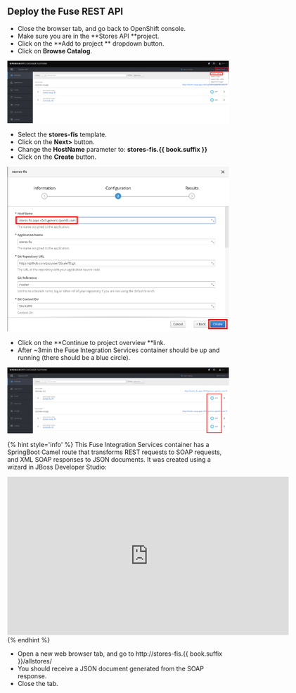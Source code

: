##  Deploy the Fuse REST API

* Close the browser tab, and go back to OpenShift console.
* Make sure you are in the **Stores API **project.
* Click on the **Add to project ** dropdown button.
* Click on **Browse Catalog**.

![](../assets/Selection_359.png)

* Select the **stores-fis** template.
* Click on the **Next>** button.
* Change the **HostName** parameter to: **stores-fis.{{ book.suffix }}**
* Click on the **Create** button.

![](../assets/Selection_360.png)

* Click on the **Continue to project overview **link.
* After ~3min the Fuse Integration Services container should be up and running (there should be a blue circle).

![](../assets/Selection_361.png)

{% hint style='info' %}
This Fuse Integration Services container has a SpringBoot Camel route that transforms REST requests to SOAP requests, and XML SOAP responses to JSON documents. It was created using a wizard in JBoss Developer Studio:

<iframe src="https://player.vimeo.com/video/279892542" width="640" height="360" frameborder="0" webkitallowfullscreen mozallowfullscreen allowfullscreen></iframe>
{% endhint %}



* Open a new web browser tab, and go to http://stores-fis.{{ book.suffix }}/allstores/
* You should receive a JSON document generated from the SOAP response.
* Close the tab.
